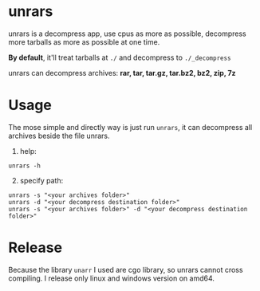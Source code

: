 # unrars

unrars is a decompress app, use cpus as more as possible, decompress more tarballs as more as possible at one time.

**By default**, it'll treat tarballs at `./` and decompress to `./_decompress`

unrars can decompress archives: **rar, tar, tar.gz, tar.bz2, bz2, zip, 7z**

# Usage

The mose simple and directly way is just run `unrars`, it can decompress all archives beside the file unrars.

1. help:
```
unrars -h
```

2. specify path:
```
unrars -s "<your archives folder>"
unrars -d "<your decompress destination folder>"
unrars -s "<your archives folder>" -d "<your decompress destination folder>"
```

# Release

Because the library `unarr` I used are cgo library, so unrars cannot cross compiling.
I release only linux and windows version on amd64.
